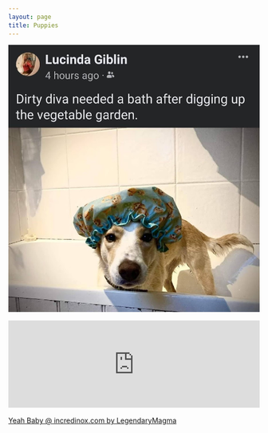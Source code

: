 ```yaml
---
layout: page
title: Puppies
---
```


![puppy taking a bath](assets/Screenshot_20220618.jpeg)

<iframe allow="autoplay *; encrypted-media *; fullscreen *; clipboard-write" frameborder="0" height="175" style="width:100%;max-width:660px;overflow:hidden;background:transparent;" sandbox="allow-forms allow-popups allow-same-origin allow-scripts allow-storage-access-by-user-activation allow-top-navigation-by-user-activation" src="https://embed.podcasts.apple.com/cm/podcast/why-does-my-mouth-like-sugar-but-my-body-doesnt/id1367299937?i=1000516098343"></iframe>


[Yeah Baby @ incredinox.com by LegendaryMagma](https://www.incredibox.com/mix/cc68e0a09a7fcf33d44d-v4)